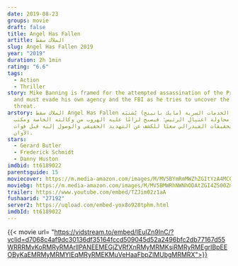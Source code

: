 ```yaml
---
date: 2019-08-23
groups: movie
draft: false
title: Angel Has Fallen
artitle: الملاك سقط
slug: Angel Has Fallen 2019
year: "2019"
duration: 2h 1min
rating: "6.6"
tags:
  - Action
  - Thriller
story: Mike Banning is framed for the attempted assassination of the President
  and must evade his own agency and the FBI as he tries to uncover the real
  threat.
arstory: الملاك سقط Angel Has Fallen عميل الخدمات السرية (مايك بانينج) يُشتبَه
  به في محاولة اغتيال الرئيس؛ فيصبح لزامًا عليه الهروب من وكالته الخاصة ومكتب
  التحقيقات الفيدرالي سعيًا للكشف عن التهديد الحقيقي والوصول إليه قبل فوات
  الآوان.
stars:
  - Gerard Butler
  - Frederick Schmidt
  - Danny Huston
imdbid: tt6189022
parentsguide: 15
moviecover: https://m.media-amazon.com/images/M/MV5BYmRmMWZhZGItYzA4MC00ZDYyLWE0OTMtYmM0MWRiN2Q4NGU2XkEyXkFqcGdeQXVyMjMxOTE0ODA@._V1_UX182_CR0,0,182,268_AL_.jpg
moviebg: https://m.media-amazon.com/images/M/MV5BMWRhNWNhODAtZGI4ZS00ZmIyLTk4MWQtNWE4ZGVmYzAzZGZmXkEyXkFqcGdeQXVyNzgxMzc3OTc@._V1_SX1777_CR0,0,1777,747_AL_.jpg
trailer: https://www.youtube.com/embed/TZJim02z1aA
fushaarid: "27192"
server2: https://uqload.com/embed-yox8o928tphm.html
imdbId: tt6189022
---
```


{{< movie url= "https://vidstream.to/embed/IEuIZn9InC/?vclid=d7068c4af9dc30136df35164fccd509045d52a2496bfc2db77167d55WRRRMvKoRMRyRMArlIPANEEMEGjZVRfXnRMyMRMKsiRMRyRMEgrIBpEEOByKaEMRMyMRMYlEqMRyRMEKMuVeHaaFbpZlMUbgMRMRX">}}
